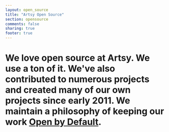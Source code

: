 ```yaml
---
layout: open_source
title: "Artsy Open Source"
section: opensource
comments: false
sharing: true
footer: true
---
```


# We love open source at Artsy. We use a ton of it. We've also contributed to numerous projects and created many of our own projects since early 2011. We maintain a philosophy of keeping our work [Open by Default]("").

